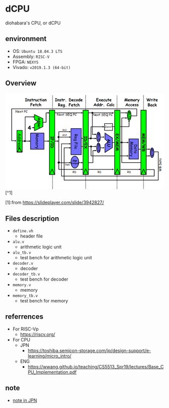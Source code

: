 # dCPU

diohabara's CPU, or dCPU

## environment

- OS: `Ubuntu 18.04.3 LTS`
- Assembly: `RISC-V`
- FPGA: `NEXYS`
- Vivado:  `v2019.1.3 (64-bit)`

## Overview

![CPU](img/cpu.png) [^1]

[1]:from <https://slideplayer.com/slide/3942827/>

## Files description

- `define.vh`
  - header file
- `alu.v`
  - arithmetic logic unit
- `alu_tb.v`
  - test bench for arithmetic logic unit
- `decoder.v`
  - decoder
- `decoder_tb.v`
  - test bench for decoder
- `memory.v`
  - memory
- `memory_tb.v`
  - test bench for memory

<!--
- `register.v`
  - register
- `register_tb.v`
  - test bench for register
- `mutiplexer.v`
  - multiplexer
- `mutiplexer_tb.v`
  - test bench for multiplexer
- `dataMemory.v`
  - data memory
- `dataMemory_tb.v`
  - test bench for data memory
-->

## referrences

- For RISC-Vp
  - <https://riscv.org/>
- For CPU
  - JPN
    - <https://toshiba.semicon-storage.com/jp/design-support/e-learning/micro_intro/>
  - ENG
    - <https://wwang.github.io/teaching/CS5513_Spr19/lectures/Base_CPU_Implementation.pdf>

## note

- [note in JPN](https://hackmd.io/_mzHwoncRbicxOlpW_OqbQ)
